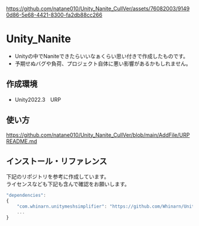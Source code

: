 
https://github.com/natane010/Unity_Nanite_CullVer/assets/76082003/91490d86-5e68-4421-8300-fa2db88cc266
# Unity_Nanite
- Unityの中でNaniteできたらいいなぁくらい思い付きで作成したものです。
- 予期せぬバグや負荷、プロジェクト自体に悪い影響があるかもしれません。
## 作成環境
- Unity2022.3　URP  
## 使い方
https://github.com/natane010/Unity_Nanite_CullVer/blob/main/AddFile/URPREADME.md  

## インストール・リファレンス
下記のリポジトリを参考に作成しています。  
ライセンスなども下記も含んで確認をお願いします。  
```javascript
"dependencies": 
{
    "com.whinarn.unitymeshsimplifier": "https://github.com/Whinarn/UnityMeshSimplifier.git",
    ...
}
```
